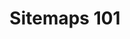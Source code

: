 ---
title: Sitemaps 101
week: 2
number: 4

resources:
  -
    title: Hierarchy
    see:
      title: “Nomenclature”
      url: http://en.wikipedia.org/wiki/Hierarchy#Nomenclature
    url: http://en.wikipedia.org/wiki/Hierarchy

terms:
  -
    term: XML
    definition: |
      XML stands for “Extensible Markup Language.” It is a common format for representing sitemaps so that search engines can crawl websites more efficiently. [See Wikipedia](http://en.wikipedia.org/wiki/Sitemaps)
  -
    term: Rank
    definition: Rank refers to the levels, or rows, of a sitemap.


---